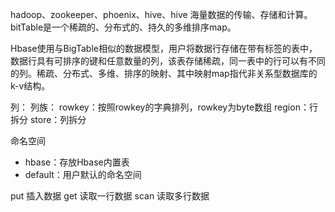 
hadoop、zookeeper、phoenix、hive、hive
海量数据的传输、存储和计算。bitTable是一个稀疏的、分布式的、持久的多维排序map。

Hbase使用与BigTable相似的数据模型，用户将数据行存储在带有标签的表中，数据行具有可排序的键和任意数量的列，该表存储稀疏，同一表中的行可以有不同的列。稀疏、分布式、多维、排序的映射、其中映射map指代非关系型数据库的k-v结构。

列：
列族：
rowkey：按照rowkey的字典排列，rowkey为byte数组
region：行拆分
store：列拆分


命名空间
* hbase：存放Hbase内置表
* default：用户默认的命名空间


put 插入数据
get 读取一行数据
scan 读取多行数据